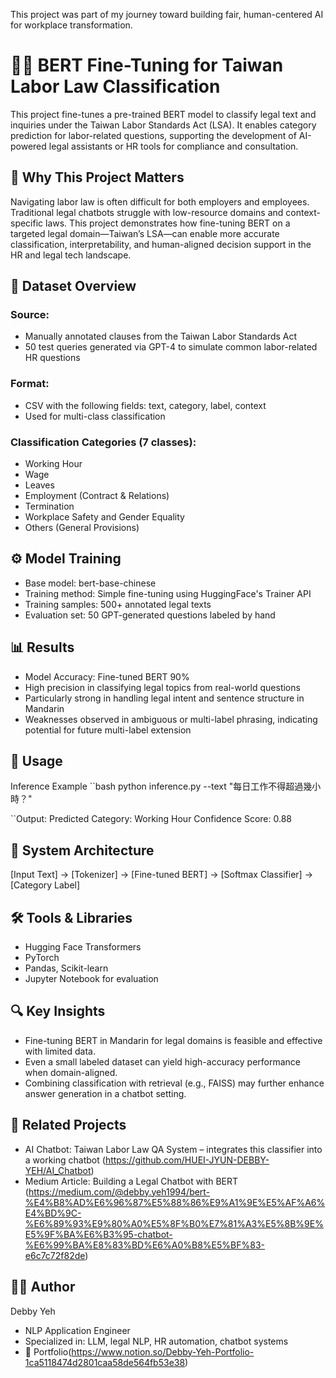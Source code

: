 This project was part of my journey toward building fair, human-centered AI for workplace transformation.

# 🧑‍⚖️ BERT Fine-Tuning for Taiwan Labor Law Classification
This project fine-tunes a pre-trained BERT model to classify legal text and inquiries under the Taiwan Labor Standards Act (LSA). It enables category prediction for labor-related questions, supporting the development of AI-powered legal assistants or HR tools for compliance and consultation.

## 📌 Why This Project Matters
Navigating labor law is often difficult for both employers and employees. Traditional legal chatbots struggle with low-resource domains and context-specific laws.
This project demonstrates how fine-tuning BERT on a targeted legal domain—Taiwan’s LSA—can enable more accurate classification, interpretability, and human-aligned decision support in the HR and legal tech landscape.

## 🧾 Dataset Overview
### Source:
- Manually annotated clauses from the Taiwan Labor Standards Act
- 50 test queries generated via GPT-4 to simulate common labor-related HR questions
### Format:
- CSV with the following fields: text, category, label, context
- Used for multi-class classification
### Classification Categories (7 classes):
- Working Hour
- Wage
- Leaves
- Employment (Contract & Relations)
- Termination
- Workplace Safety and Gender Equality
- Others (General Provisions)

## ⚙️ Model Training
- Base model: bert-base-chinese
- Training method: Simple fine-tuning using HuggingFace's Trainer API
- Training samples: 500+ annotated legal texts
- Evaluation set: 50 GPT-generated questions labeled by hand

## 📊 Results
- Model	Accuracy: Fine-tuned BERT	90%
- High precision in classifying legal topics from real-world questions
- Particularly strong in handling legal intent and sentence structure in Mandarin
- Weaknesses observed in ambiguous or multi-label phrasing, indicating potential for future multi-label extension

## 🧪 Usage
Inference Example
``bash
python inference.py --text "每日工作不得超過幾小時？"

``Output:
Predicted Category: Working Hour
Confidence Score: 0.88

## 🧭 System Architecture
[Input Text] → [Tokenizer] → [Fine-tuned BERT] → [Softmax Classifier] → [Category Label]

## 🛠 Tools & Libraries
- Hugging Face Transformers
- PyTorch
- Pandas, Scikit-learn
- Jupyter Notebook for evaluation

## 🔍 Key Insights
- Fine-tuning BERT in Mandarin for legal domains is feasible and effective with limited data.
- Even a small labeled dataset can yield high-accuracy performance when domain-aligned.
- Combining classification with retrieval (e.g., FAISS) may further enhance answer generation in a chatbot setting.

## 🧱 Related Projects
- AI Chatbot: Taiwan Labor Law QA System – integrates this classifier into a working chatbot (https://github.com/HUEI-JYUN-DEBBY-YEH/AI_Chatbot)
- Medium Article: Building a Legal Chatbot with BERT (https://medium.com/@debby.yeh1994/bert-%E4%B8%AD%E6%96%87%E5%88%86%E9%A1%9E%E5%AF%A6%E4%BD%9C-%E6%89%93%E9%80%A0%E5%8F%B0%E7%81%A3%E5%8B%9E%E5%9F%BA%E6%B3%95-chatbot-%E6%99%BA%E8%83%BD%E6%A0%B8%E5%BF%83-e6c7c72f82de)

## 👩‍💻 Author
Debby Yeh
- NLP Application Engineer
- Specialized in: LLM, legal NLP, HR automation, chatbot systems
- 🔗 Portfolio(https://www.notion.so/Debby-Yeh-Portfolio-1ca5118474d2801caa58de564fb53e38)
